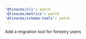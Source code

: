```yaml
---
'@tinacms/cli': patch
'@tinacms/metrics': patch
'@tinacms/schema-tools': patch
---
```


Add a migration tool for forestry users
